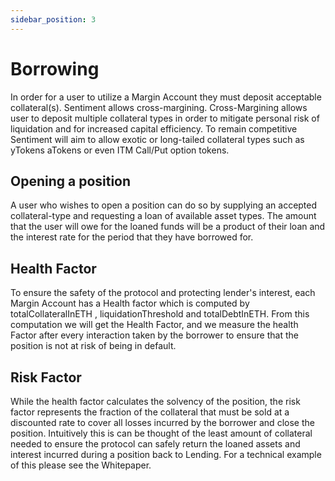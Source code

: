 ```yaml
---
sidebar_position: 3
---
```


# Borrowing

In order for a user to utilize a Margin Account they must deposit acceptable collateral(s). Sentiment allows cross-margining. Cross-Margining allows user to deposit multiple collateral types in order to mitigate personal risk of liquidation and for increased capital efficiency. To remain competitive Sentiment will aim to allow exotic or long-tailed collateral types such as yTokens aTokens or even ITM Call/Put option tokens.

## Opening a position

A user who wishes to open a position can do so by supplying an accepted collateral-type and requesting a loan of available asset types. The amount that the user will owe for the loaned funds will be a product of their loan and the interest rate for the period that they have borrowed for. 

## Health Factor

To ensure the safety of the protocol and protecting lender's interest, each Margin Account has a Health factor which is computed by totalCollateralInETH , liquidationThreshold and totalDebtInETH. From this computation we will get the Health Factor, and we measure the health Factor after every interaction taken by the borrower to ensure that the position is not at risk of being in default.

## Risk Factor

While the health factor calculates the solvency of the position, the risk factor represents the fraction of the collateral that must be sold at a discounted rate to cover all losses incurred by the borrower and close the position. Intuitively this is can be thought of the least amount of collateral needed to ensure the protocol can safely return the loaned assets and interest incurred during a position back to Lending. For a technical example of this please see the Whitepaper.